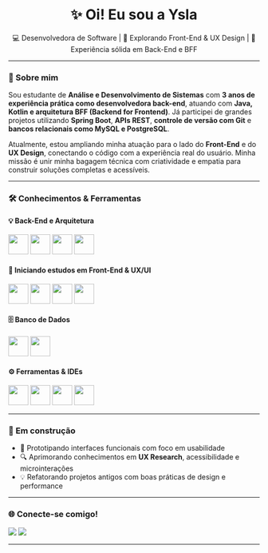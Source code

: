<h1 align="center">✨ Oi! Eu sou a Ysla</h1>

<p align="center">💻 Desenvolvedora de Software | 🎨 Explorando Front-End & UX Design | 🧠 Experiência sólida em Back-End e BFF </p>

---

### 🌱 Sobre mim

Sou estudante de **Análise e Desenvolvimento de Sistemas** com **3 anos de experiência prática como desenvolvedora back-end**, atuando com **Java, Kotlin e arquitetura BFF (Backend for Frontend)**. Já participei de grandes projetos utilizando **Spring Boot**, **APIs REST**, **controle de versão com Git** e **bancos relacionais como MySQL e PostgreSQL**.

Atualmente, estou ampliando minha atuação para o lado do **Front-End** e do **UX Design**, conectando o código com a experiência real do usuário. Minha missão é unir minha bagagem técnica com criatividade e empatia para construir soluções completas e acessíveis.

---

### 🛠️ Conhecimentos & Ferramentas

#### 💡 Back-End e Arquitetura
<div>
  <img src="https://cdn.jsdelivr.net/gh/devicons/devicon/icons/java/java-original.svg" height="40"/>
  <img src="https://cdn.jsdelivr.net/gh/devicons/devicon/icons/kotlin/kotlin-original.svg" height="40"/>
  <img src="https://cdn.jsdelivr.net/gh/devicons/devicon/icons/python/python-original.svg" height="40"/>
  <img src="https://cdn.jsdelivr.net/gh/devicons/devicon/icons/spring/spring-original.svg" height="40"/>
</div>

#### 🎨 Iniciando estudos em Front-End & UX/UI
<div>
  <img src="https://cdn.jsdelivr.net/gh/devicons/devicon/icons/html5/html5-original.svg" height="40"/>
  <img src="https://cdn.jsdelivr.net/gh/devicons/devicon/icons/css3/css3-original.svg" height="40"/>
  <img src="https://cdn.jsdelivr.net/gh/devicons/devicon/icons/javascript/javascript-original.svg" height="40"/>
  <img src="https://cdn.jsdelivr.net/gh/devicons/devicon/icons/figma/figma-original.svg" height="40"/>
</div>

#### 🗄️ Banco de Dados
<div>
  <img src="https://cdn.jsdelivr.net/gh/devicons/devicon/icons/mysql/mysql-original.svg" height="40"/>
  <img src="https://cdn.jsdelivr.net/gh/devicons/devicon/icons/postgresql/postgresql-original.svg" height="40"/>
</div>

#### ⚙️ Ferramentas & IDEs
<div>
  <img src="https://cdn.jsdelivr.net/gh/devicons/devicon/icons/vscode/vscode-original.svg" height="40"/>
  <img src="https://cdn.jsdelivr.net/gh/devicons/devicon/icons/intellij/intellij-original.svg" height="40"/>
  <img src="https://cdn.jsdelivr.net/gh/devicons/devicon/icons/git/git-original.svg" height="40"/>
  <img src="https://cdn.jsdelivr.net/gh/devicons/devicon/icons/github/github-original.svg" height="40"/>
</div>

---

### 🚧 Em construção

- 🧪 Prototipando interfaces funcionais com foco em usabilidade
- 🔍 Aprimorando conhecimentos em **UX Research**, acessibilidade e microinterações
- 💡 Refatorando projetos antigos com boas práticas de design e performance

---

### 🌐 Conecte-se comigo!

<p align="left">
  <a href="https://github.com/theysla" target="_blank"><img src="https://img.shields.io/badge/GitHub-000?style=for-the-badge&logo=github&logoColor=white" /></a>
  <a href="https://www.linkedin.com/in/ysla-chaves/" target="_blank"><img src="https://img.shields.io/badge/LinkedIn-0077B5?style=for-the-badge&logo=linkedin&logoColor=white" /></a>
</p>

---


